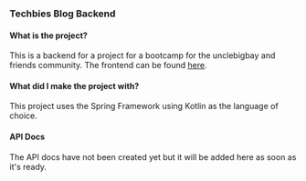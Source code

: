 ### Techbies Blog Backend

#### What is the project?

This is a backend for a project for a bootcamp for the unclebigbay and friends community. The frontend can be found [here](https://github.com/unclebigbay-and-friends/techbies-blog).

#### What did I make the project with?

This project uses the Spring Framework using Kotlin as the language of choice.

#### API Docs

The API docs have not been created yet but it will be added here as soon as it's ready.
